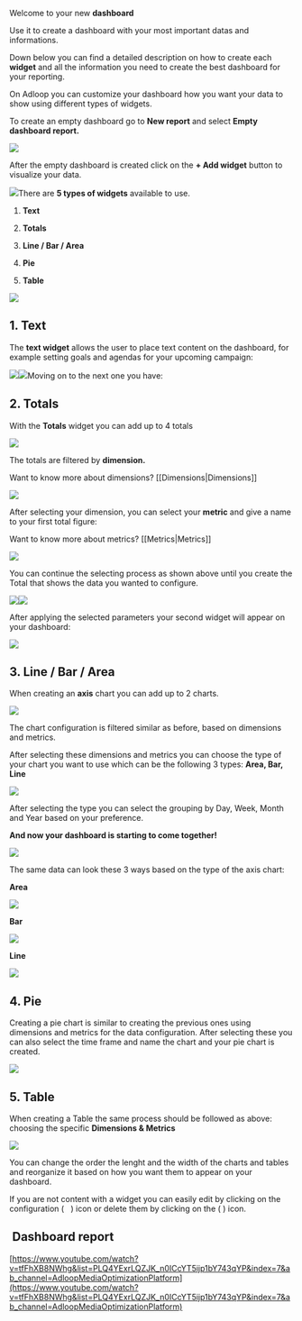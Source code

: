 Welcome to your new  **dashboard** 

Use it to create a dashboard with your most important datas and informations.

Down below you can find a detailed description on how to create each **widget**  and all the information you need to create the best dashboard for your reporting.

On Adloop you can customize your dashboard how you want your data to show using different types of widgets.

To create an empty dashboard go to  **New report** and select  **Empty dashboard report.** 

![](.gitbook/image-20231009-100525.png)

After the empty dashboard is created click on the  **+ Add widget** button to visualize your data.

![](.gitbook/image-20231009-101020.png)There are  **5 types of widgets**  available to use.


1.  **Text** 


1.  **Totals** 


1.  **Line / Bar / Area** 


1.  **Pie** 


1.  **Table** 



![](.gitbook/image-20231009-101051.png)


## 1. Text
The **text widget**  allows the user to place text content on the dashboard, for example setting goals and agendas for your upcoming campaign:



![](.gitbook/image-20231009-101117.png)![](.gitbook/image-20231009-101314.png)Moving on to the next one you have:


## 2. Totals
With the  **Totals** widget you can add up to 4 totals

![](.gitbook/image-20231009-101437.png)

The totals are filtered by  **dimension.** 

Want to know more about dimensions?  [[Dimensions|Dimensions]]

![](.gitbook/image-20231009-101514.png)

After selecting your dimension, you can select your  **metric**  and give a name to your first total figure:

Want to know more about metrics? [[Metrics|Metrics]]

![](.gitbook/image-20231009-101545.png)

You can continue the selecting process as shown above until you create the Total that shows the data you wanted to configure.

![](.gitbook/image-20231009-101622.png)![](.gitbook/image-20231009-101659.png)

After applying the selected parameters your second widget will appear on your dashboard:

![](.gitbook/image-20231009-102201.png)
## 3. Line / Bar / Area
When creating an  **axis**  chart you can add up to 2 charts. 

![](.gitbook/image-20231009-102347.png)

The chart configuration is filtered similar as before, based on dimensions and metrics.

After selecting these dimensions and metrics you can choose the type of your chart you want to use which can be the following 3 types:  **Area, Bar, Line** 

![](.gitbook/image-20231009-102446.png)

After selecting the type you can select the grouping by Day, Week, Month and Year based on your preference.

 **And now your dashboard is starting to come together!** 

![](.gitbook/image-20231009-102851.png)

The same data can look these 3 ways based on the type of the axis chart:

 **Area** 

![](.gitbook/image-20231009-102923.png)

 **Bar** 

![](.gitbook/image-20231009-103009.png)

 **Line** 

![](.gitbook/image-20231009-103130.png)


## 4. Pie
Creating a pie chart is similar to creating the previous ones using dimensions and metrics for the data configuration. After selecting these you can also select the time frame and name the chart and your pie chart is created. 

![](.gitbook/image-20231009-103225.png)


## 5. Table
When creating a Table the same process should be followed as above: choosing the specific  **Dimensions & Metrics** 

![](.gitbook/image-20231009-103331.png)

You can change the order the lenght and the width of the charts and tables and reorganize it based on how you want them to appear on your dashboard.

If you are not content with a widget you can easily edit by clicking on the configuration (    ) icon or delete them by clicking on the (  ) icon.


##  Dashboard report
[https://www.youtube.com/watch?v=tfFhXB8NWhg&list=PLQ4YExrLQZJK_n0ICcYT5ijp1bY743qYP&index=7&ab_channel=AdloopMediaOptimizationPlatform](https://www.youtube.com/watch?v=tfFhXB8NWhg&list=PLQ4YExrLQZJK_n0ICcYT5ijp1bY743qYP&index=7&ab_channel=AdloopMediaOptimizationPlatform)





